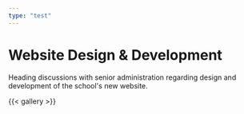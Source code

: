 ```yaml
---
type: "test"
---
```


# Website Design & Development

Heading discussions with senior administration regarding design and development of the school's new website.

{{< gallery >}}